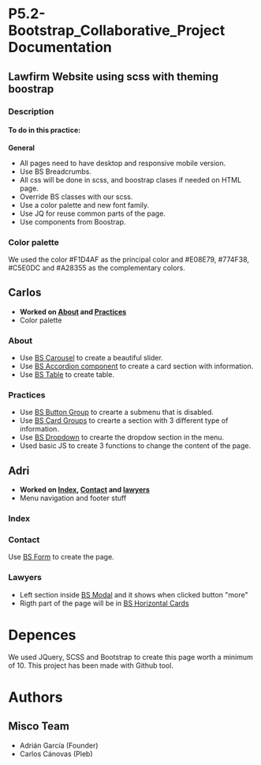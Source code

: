 # P5.2-Bootstrap_Collaborative_Project Documentation
## Lawfirm Website using scss with theming boostrap
### Description

#### To do in this practice:

**General**
* All pages need to have desktop and responsive mobile version.
* Use BS Breadcrumbs.
* All css will be done in scss, and boostrap clases if needed on HTML page.
* Override BS classes with our scss.
* Use a color palette and new font family.
* Use JQ for reuse common parts of the page.
* Use components from Boostrap.

### Color palette
We used the color #F1D4AF as the principal color and #E08E79, #774F38, #C5E0DC and #A28355 as the complementary colors.

## Carlos
* **Worked on [About](#about) and [Practices](#practices)**
* Color palette

### About
* Use [BS Carousel](https://getbootstrap.com/docs/4.3/components/carousel/ "BS Carousel") to create a beautiful slider.
* Use [BS Accordion component](https://getbootstrap.com/docs/4.3/components/collapse/ "BS Accordion component") to create a card section with information.
* Use [BS Table](https://getbootstrap.com/docs/4.3/content/tables/ "BS Table") to create table.

### Practices
* Use [BS Button Group](https://getbootstrap.com/docs/4.3/components/button-group/ "BS Button Group") to crearte a submenu that is disabled.
* Use [BS Card Groups](https://getbootstrap.com/docs/4.3/components/card/ "BS Card Groups") to crearte a section with 3 different type of information.
* Use [BS Dropdown](https://getbootstrap.com/docs/4.3/components/navs/#tabs-with-dropdowns "BS Dropdown") to crearte the dropdow section in the menu.
* Used basic JS to create 3 functions to change the content of the page.

## Adri
* **Worked on [Index](#index), [Contact](#contact) and [lawyers](#lawyers)**
* Menu navigation and footer stuff

### Index

### Contact
Use [BS Form](https://getbootstrap.com/docs/4.3/components/forms/ "BS Form") to create the page.

### Lawyers
* Left section  inside [BS Modal](https://getbootstrap.com/docs/4.3/components/modal/ "BS Modal") and it shows when clicked button "more"
* Rigth part of the page will be in [BS Horizontal Cards](https://getbootstrap.com/docs/4.3/components/card/#horizontal "Cards")

# Depences
We used JQuery, SCSS and Bootstrap to create this page worth a minimum of 10.
This project has been made with Github tool.

# Authors
## Misco Team
* Adrián García (Founder)
* Carlos Cánovas (Pleb)
